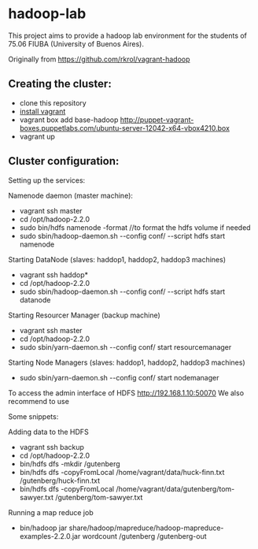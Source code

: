 hadoop-lab
==========

This project aims to provide a hadoop lab environment for the students of 75.06 FIUBA (University of Buenos Aires).

Originally from https://github.com/rkrol/vagrant-hadoop

Creating the cluster:
---------------------

- clone this repository
- [install vagrant](http://www.vagrantup.com/) 
- vagrant box add base-hadoop http://puppet-vagrant-boxes.puppetlabs.com/ubuntu-server-12042-x64-vbox4210.box
- vagrant up

Cluster configuration:
----------------------

Setting up the services:

Namenode daemon (master machine):

- vagrant ssh master
- cd /opt/hadoop-2.2.0
- sudo bin/hdfs namenode -format //to format the hdfs volume if needed
- sudo sbin/hadoop-daemon.sh --config conf/ --script hdfs start namenode

Starting DataNode (slaves: haddop1, haddop2, haddop3 machines)
- vagrant ssh haddop*
- cd /opt/hadoop-2.2.0
- sudo sbin/hadoop-daemon.sh --config conf/ --script hdfs start datanode

Starting Resourcer Manager (backup machine)
- vagrant ssh master
- cd /opt/hadoop-2.2.0
- sudo sbin/yarn-daemon.sh --config conf/ start resourcemanager

Starting Node Managers (slaves: haddop1, haddop2, haddop3 machines)
- sudo sbin/yarn-daemon.sh --config conf/ start nodemanager

To access the admin interface of HDFS http://192.168.1.10:50070
We also recommend to use

Some snippets:

Adding data to the HDFS

- vagrant ssh backup
- cd /opt/hadoop-2.2.0
- bin/hdfs dfs -mkdir /gutenberg
- bin/hdfs dfs -copyFromLocal /home/vagrant/data/huck-finn.txt /gutenberg/huck-finn.txt
- bin/hdfs dfs -copyFromLocal /home/vagrant/data/gutenberg/tom-sawyer.txt /gutenberg/tom-sawyer.txt

Running a map reduce job

- bin/hadoop jar share/hadoop/mapreduce/hadoop-mapreduce-examples-2.2.0.jar wordcount /gutenberg /gutenberg-out